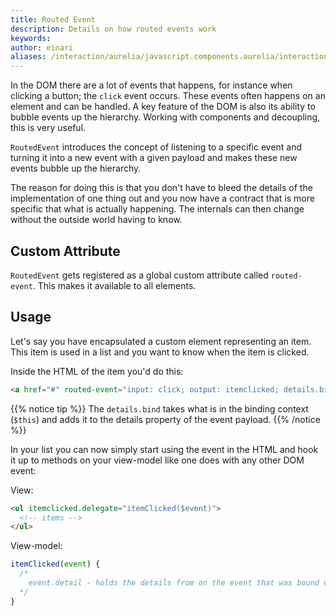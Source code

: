 ```yaml
---
title: Routed Event
description: Details on how routed events work
keywords: 
author: einari
aliases: /interaction/aurelia/javascript.components.aurelia/interaction/routed_event
---
```

In the DOM there are a lot of events that happens, for instance when clicking
a button; the `click` event occurs. These events often happens on an element
and can be handled. A key feature of the DOM is also its ability to bubble
events up the hierarchy. Working with components and decoupling, this is
very useful.

`RoutedEvent` introduces the concept of listening to a specific event and
turning it into a new event with a given payload and makes these new events
bubble up the hierarchy.

The reason for doing this is that you don't have to bleed the details of the
implementation of one thing out and you now have a contract that is more
specific that what is actually happening. The internals can then change
without the outside world having to know.

## Custom Attribute

`RoutedEvent` gets registered as a global custom attribute called `routed-event`.
This makes it available to all elements.

## Usage

Let's say you have encapsulated a custom element representing an item. This item
is used in a list and you want to know when the item is clicked.

Inside the HTML of the item you'd do this:

```html
<a href="#" routed-event="input: click; output: itemclicked; details.bind: $this">
```

{{% notice tip %}}
The `details.bind` takes what is in the binding context (`$this`) and adds it to
the details property of the event payload.
{{% /notice %}}

In your list you can now simply start using the event in the HTML and hook it
up to methods on your view-model like one does with any other DOM event:

View:

```html
<ul itemclicked.delegate="itemClicked($event)">
  <!-- items -->
</ul>
```

View-model:

```javascript
itemClicked(event) {
  /*
    event.detail - holds the details from on the event that was bound earlier
  */
}
```

